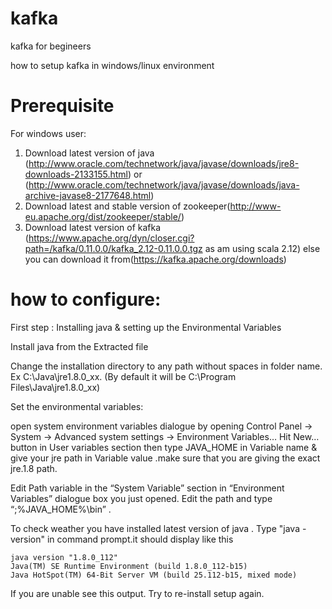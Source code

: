 # kafka
kafka for begineers

how to setup kafka in windows/linux environment

# Prerequisite

For windows user:

1. Download latest version of java (http://www.oracle.com/technetwork/java/javase/downloads/jre8-downloads-2133155.html) or (http://www.oracle.com/technetwork/java/javase/downloads/java-archive-javase8-2177648.html)
2. Download latest and stable version of zookeeper(http://www-eu.apache.org/dist/zookeeper/stable/) 
3. Download latest version of kafka (https://www.apache.org/dyn/closer.cgi?path=/kafka/0.11.0.0/kafka_2.12-0.11.0.0.tgz as am using scala 2.12) else you can download it from(https://kafka.apache.org/downloads)

# how to configure:

First step : Installing java & setting up the Environmental Variables

Install java from the Extracted file

Change the installation directory to any path without spaces in folder name. Ex C:\Java\jre1.8.0_xx\. (By default it will be C:\Program Files\Java\jre1.8.0_xx) 

Set the environmental variables:

open system environment variables dialogue by opening Control Panel -> System -> Advanced system settings -> Environment Variables…
Hit New… button in User variables section then type JAVA_HOME in Variable name & give your jre path in Variable value .make sure that you are giving the exact jre.1.8 path.

Edit Path variable in the “System Variable” section in “Environment Variables” dialogue box you just opened.
Edit the path and type “;%JAVA_HOME%\bin” .

To check weather you have installed latest version of java . Type "java -version" in command prompt.it should display like this
    
    java version "1.8.0_112"
    Java(TM) SE Runtime Environment (build 1.8.0_112-b15)
    Java HotSpot(TM) 64-Bit Server VM (build 25.112-b15, mixed mode)
If you are unable see this output. Try to re-install setup again.


   
   
